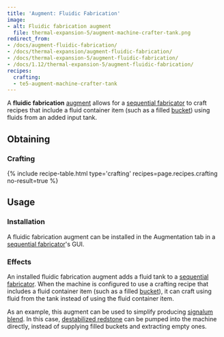 ```yaml
---
title: 'Augment: Fluidic Fabrication'
image:
- alt: Fluidic fabrication augment
  file: thermal-expansion-5/augment-machine-crafter-tank.png
redirect_from:
- /docs/augment-fluidic-fabrication/
- /docs/thermal-expansion/augment-fluidic-fabrication/
- /docs/thermal-expansion-5/augment-fluidic-fabrication/
- /docs/1.12/thermal-expansion-5/augment-fluidic-fabrication/
recipes:
  crafting:
  - te5-augment-machine-crafter-tank
---
```


A **fluidic fabrication** [augment](/docs/1.12/thermal-expansion/augments/) allows for a [sequential
fabricator](/docs/1.12/thermal-expansion/sequential-fabricator/) to craft recipes that include a fluid
container item (such as a filled
[bucket](https://minecraft.gamepedia.com/Bucket)) using fluids from an added
input tank.


Obtaining
---------

### Crafting
{% include recipe-table.html type='crafting' recipes=page.recipes.crafting no-result=true %}


Usage
-----

### Installation
A fluidic fabrication augment can be installed in the Augmentation tab in a
[sequential fabricator](/docs/1.12/thermal-expansion/sequential-fabricator/)'s GUI.

### Effects
An installed fluidic fabrication augment adds a fluid tank to a [sequential
fabricator](/docs/1.12/thermal-expansion/sequential-fabricator/). When the machine is configured to use
a crafting recipe that includes a fluid container item (such as a filled
[bucket](https://minecraft.gamepedia.com/Bucket)), it can craft using fluid from
the tank instead of using the fluid container item.

As an example, this augment can be used to simplify producing [signalum
blend](/docs/1.12/thermal-foundation/signalum-blend/). In this case, [destabilized
redstone](/docs/1.12/thermal-foundation/destabilized-redstone/) can be pumped into the machine directly,
instead of supplying filled buckets and extracting empty ones.
